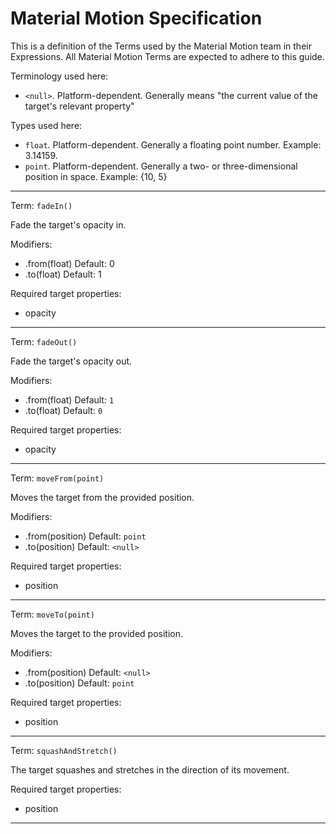 # Material Motion Specification

This is a definition of the Terms used by the Material Motion team in their Expressions. All Material Motion Terms are expected to adhere to this guide.

Terminology used here:

- `<null>`. Platform-dependent. Generally means "the current value of the target's relevant property"

Types used here:

- `float`. Platform-dependent. Generally a floating point number. Example: 3.14159.
- `point`. Platform-dependent. Generally a two- or three-dimensional position in space. Example: {10, 5}

---

Term: `fadeIn()`

Fade the target's opacity in.

Modifiers:

- .from(float) Default: 0
- .to(float)   Default: 1

Required target properties:

- opacity

---

Term: `fadeOut()`

Fade the target's opacity out.

Modifiers:

- .from(float) Default: `1`
- .to(float)   Default: `0`

Required target properties:

- opacity

---

Term: `moveFrom(point)`

Moves the target from the provided position.

Modifiers:

- .from(position) Default: `point`
- .to(position)   Default: `<null>`

Required target properties:

- position

---

Term: `moveTo(point)`

Moves the target to the provided position.

Modifiers:

- .from(position) Default: `<null>`
- .to(position)   Default: `point`

Required target properties:

- position

---

Term: `squashAndStretch()`

The target squashes and stretches in the direction of its movement.

Required target properties:

- position

---
